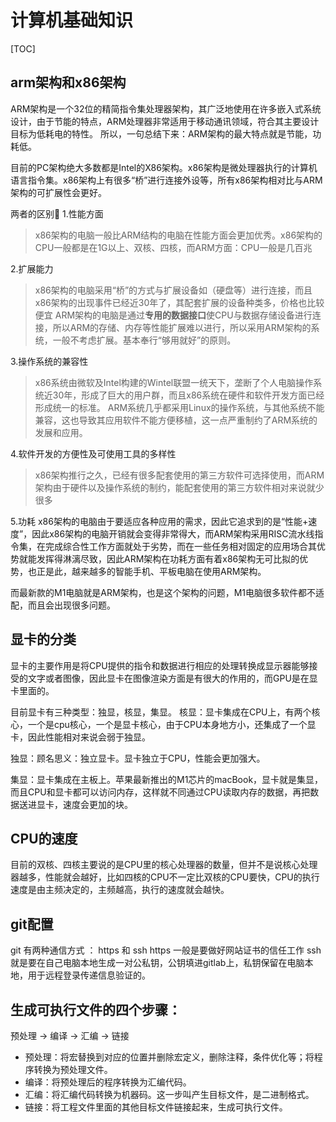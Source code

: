 # 计算机基础知识
[TOC]

## arm架构和x86架构
ARM架构是一个32位的精简指令集处理器架构，其广泛地使用在许多嵌入式系统设计，由于节能的特点，ARM处理器非常适用于移动通讯领域，符合其主要设计目标为低耗电的特性。
所以，一句总结下来：ARM架构的最大特点就是节能，功耗低。

目前的PC架构绝大多数都是Intel的X86架构。x86架构是微处理器执行的计算机语言指令集。x86架构上有很多“桥”进行连接外设等，所有x86架构相对比与ARM架构的可扩展性会更好。

两者的区别🌟
1.性能方面
> x86架构的电脑一般比ARM结构的电脑在性能方面会更加优秀。x86架构的CPU一般都是在1G以上、双核、四核，而ARM方面：CPU一般是几百兆

2.扩展能力
> x86架构的电脑采用“桥”的方式与扩展设备如（硬盘等）进行连接，而且x86架构的出现事件已经近30年了，其配套扩展的设备种类多，价格也比较便宜
> ARM架构的电脑是通过**专用的数据接口**使CPU与数据存储设备进行连接，所以ARM的存储、内存等性能扩展难以进行，所以采用ARM架构的系统，一般不考虑扩展。基本奉行“够用就好”的原则。

3.操作系统的兼容性
> x86系统由微软及Intel构建的Wintel联盟一统天下，垄断了个人电脑操作系统近30年，形成了巨大的用户群，而且x86系统在硬件和软件开发方面已经形成统一的标准。
> ARM系统几乎都采用Linux的操作系统，与其他系统不能兼容，这也导致其应用软件不能方便移植，这一点严重制约了ARM系统的发展和应用。

4.软件开发的方便性及可使用工具的多样性
> x86架构推行之久，已经有很多配套使用的第三方软件可选择使用，而ARM架构由于硬件以及操作系统的制约，能配套使用的第三方软件相对来说就少很多

5.功耗
x86架构的电脑由于要适应各种应用的需求，因此它追求到的是“性能+速度”，因此x86架构的电脑开销就会变得非常得大，而ARM架构采用RISC流水线指令集，在完成综合性工作方面就处于劣势，而在一些任务相对固定的应用场合其优势就能发挥得淋漓尽致，因此ARM架构在功耗方面有着x86架构无可比拟的优势，也正是此，越来越多的智能手机、平板电脑在使用ARM架构。

而最新款的M1电脑就是ARM架构，也是这个架构的问题，M1电脑很多软件都不适配，而且会出现很多问题。

## 显卡的分类
显卡的主要作用是将CPU提供的指令和数据进行相应的处理转换成显示器能够接受的文字或者图像，因此显卡在图像渲染方面是有很大的作用的，而GPU是在显卡里面的。

目前显卡有三种类型：独显，核显，集显。
核显：显卡集成在CPU上，有两个核心，一个是cpu核心，一个是显卡核心，由于CPU本身地方小，还集成了一个显卡，因此性能相对来说会弱于独显。

独显：顾名思义：独立显卡。显卡独立于CPU，性能会更加强大。

集显：显卡集成在主板上。苹果最新推出的M1芯片的macBook，显卡就是集显，而且CPU和显卡都可以访问内存，这样就不同通过CPU读取内存的数据，再把数据送进显卡，速度会更加的块。

## CPU的速度
目前的双核、四核主要说的是CPU里的核心处理器的数量，但并不是说核心处理器越多，性能就会越好，比如四核的CPU不一定比双核的CPU要快，CPU的执行速度是由主频决定的，主频越高，执行的速度就会越快。

## git配置
git 有两种通信方式 ： https 和 ssh
https 一般是要做好网站证书的信任工作
ssh 就是要在自己电脑本地生成一对公私钥，公钥填进gitlab上，私钥保留在电脑本地，用于远程登录传递信息验证的。

## 生成可执行文件的四个步骤：
预处理 -> 编译 -> 汇编 -> 链接
- 预处理：将宏替换到对应的位置并删除宏定义，删除注释，条件优化等；将程序转换为预处理文件。
- 编译：将预处理后的程序转换为汇编代码。
- 汇编：将汇编代码转换为机器码。这一步叫产生目标文件，是二进制格式。
- 链接：将工程文件里面的其他目标文件链接起来，生成可执行文件。